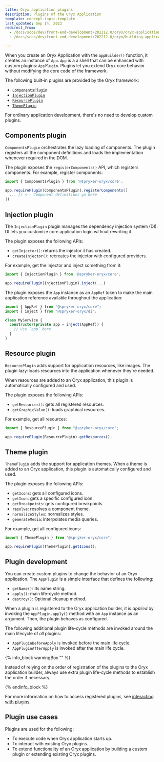 ```yaml
---
title: Oryx application plugins
description: Plugins of the Oryx Application
template: concept-topic-template
last_updated: Sep 14, 2023
redirect_from:
  - /docs/scos/dev/front-end-development/202212.0/oryx/oryx-application-orchestration/oryx-application-plugins.html
  - /docs/scos/dev/front-end-development/202212.0/oryx/building-applications/oryx-application-orchestration/oryx-application-plugins.html

---
```


When you create an Oryx Application with the `appBuilder()` function, it creates an instance of `App`. `App` is a a shell that can be enhanced with custom plugins: `AppPlugin`. Plugins let you extend Oryx core behavior without modifying the core code of the framework.

The following built-in plugins are provided by the Oryx framework:

- [`ComponentsPlugin`](#components-plugin)
- [`InjectionPlugin`](#injection-plugin)
- [`ResourcePlugin`](#resource-plugin)
- [`ThemePlugin`](#theme-plugin)

For ordinary application development, there's no need to develop custom plugins.

## Components plugin

`ComponentsPlugin` orchestrates the lazy loading of components. The plugin registers all the component definitions and loads the implementation whenever required in the DOM.

The plugin exposes the `registerComponents()` API, which registers components. For example, register components:

```ts
import { ComponentsPlugin } from '@spryker-oryx/core';

app.requirePlugin(ComponentsPlugin).registerComponents([
  ... // <-- Component definitions go here
])
```

## Injection plugin

The `InjectionPlugin` plugin manages the dependency injection system (DI). DI lets you customize core application logic without rewriting it.

The plugin exposes the following APIs:

- `getInjector()`: returns the injector it has created.
- `createInjector()`: recreates the injector with configured providers.

For example, get the injector and inject something from it:

```ts
import { InjectionPlugin } from '@spryker-oryx/core';

app.requirePlugin(InjectionPlugin).inject(...)
```

The plugin exposes the `App` instance as an `AppRef` token to make the main application reference available throughout the application:

```ts
import { AppRef } from "@spryker-oryx/core";
import { inject } from "@spryker-oryx/di";

class MyService {
  constructor(private app = inject(AppRef)) {
    // Use `app` here
  }
}
```

## Resource plugin

`ResourcePlugin` adds support for application resources, like images. The plugin lazy-loads resources into the application whenever they're needed.

When resources are added to an Oryx application, this plugin is automatically configured and used.

The plugin exposes the following APIs:

- `getResources()`: gets all registered resources.
- `getGraphicValue()`: loads graphical resources.

For example, get all resources:

```ts
import { ResourcePlugin } from "@spryker-oryx/core";

app.requirePlugin(ResourcePlugin).getResources();
```

## Theme plugin

`ThemePlugin` adds the support for application themes. When a theme is added to an Oryx application, this plugin is automatically configured and used.

The plugin exposes the following APIs:

- `getIcons`: gets all configured icons.
- `getIcon`: gets a specific configured icon.
- `getBreakpoints`: gets configured breakpoints.
- `resolve`: resolves a component theme.
- `normalizeStyles`: normalizes styles.
- `generateMedia`: interpolates media queries.

For example, get all configured icons:

```ts
import { ThemePlugin } from "@spryker-oryx/core";

app.requirePlugin(ThemePlugin).getIcons();
```

## Plugin development

You can create custom plugins to change the behavior of an Oryx application. The `AppPlugin` is a simple interface that defines the following:

- `getName()`: Its name string.
- `apply()`: main life-cycle method.
- `destroy()`: Optional cleanup method.

When a plugin is registered to the Oryx application builder, it is _applied_ by invoking the `AppPlugin.apply()` method with an `App` instance as an argument. Then, the plugin behaves as configured.

The following additional plugin life-cycle methods are invoked around the main lifecycle of _all_ plugins:

- `AppPluginBeforeApply` is invoked before the main life cycle.
- `AppPluginAfterApply` is invoked after the main life cycle.

{% info_block warningBox "" %}

Instead of relying on the order of registration of the plugins to the Oryx application builder, always use extra plugin life-cycle methods to establish the order if necessary.

{% endinfo_block %}


For more information on how to access registered plugins, see [interacting with plugins](/docs/dg/dev/frontend-development/{{page.version}}/oryx/building-applications/oryx-application-orchestration/oryx-application.html#interact-with-plugins).

## Plugin use cases

Plugins are used for the following:

- To execute code when Oryx application starts up.
- To interact with existing Oryx plugins.
- To extend functionality of an Oryx application by building a custom plugin or extending existing Oryx plugins.
